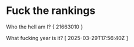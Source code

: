 # Fuck the rankings

Who the hell am I?
{ 21663010 }

What fucking year is it?
[ 2025-03-29T17:56:40Z ]
